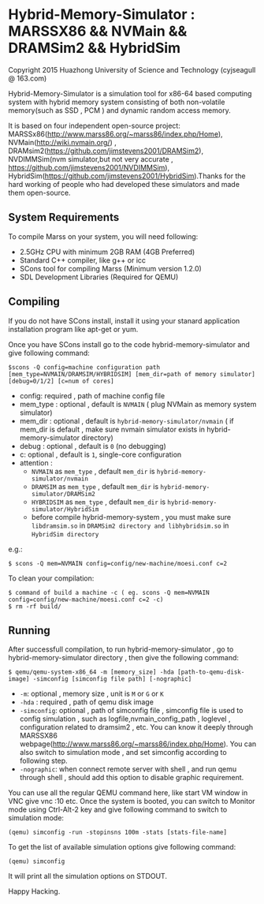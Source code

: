 Hybrid-Memory-Simulator : MARSSX86 && NVMain && DRAMSim2 && HybridSim 
=====================================================================

Copyright 2015 Huazhong University of Science and Technology (cyjseagull @ 163.com)

Hybrid-Memory-Simulator is a simulation tool for x86-64 based computing system with hybrid memory system consisting of both non-volatile memory(such as SSD , PCM ) and dynamic random access memory. 

It is based on four independent open-source project: MARSSx86(http://www.marss86.org/~marss86/index.php/Home), NVMain(http://wiki.nvmain.org/) , DRAMsim2(https://github.com/jimstevens2001/DRAMSim2), NVDIMMSim(nvm simulator,but not very accurate , https://github.com/jimstevens2001/NVDIMMSim), HybridSim(https://github.com/jimstevens2001/HybridSim).Thanks for the hard working of people who had developed these simulators and made them open-source.  

System Requirements
-------------------
To compile Marss on your system, you will need following:
* 2.5GHz CPU with minimum 2GB RAM (4GB Preferred)
* Standard C++ compiler, like g++ or icc
* SCons tool for compiling Marss (Minimum version 1.2.0)
* SDL Development Libraries (Required for QEMU)


Compiling
---------
If you do not have SCons install, install it using your stanard application
installation program like apt-get or yum.

Once you have SCons install go to the code hybrid-memory-simulator and give following command:

    $scons -Q config=machine configuration path  [mem_type=NVMAIN/DRAMSIM/HYBRIDSIM] [mem_dir=path of memory simulator] [debug=0/1/2] [c=num of cores]

* config: required , path of machine config file
* mem_type : optional , default is `NVMAIN` ( plug NVMain as memory system simulator)
* mem_dir : optional , default is `hybrid-memory-simulator/nvmain` ( if mem_dir is default , make sure nvmain simulator exists in hybrid-memory-simulator directory)
* debug : optional , default is `0` (no debugging)
* c: optional , default is `1`, single-core configuration
* attention : 
	* `NVMAIN` as `mem_type` , default `mem_dir` is `hybrid-memory-simulator/nvmain`
	* `DRAMSIM` as `mem_type` , default `mem_dir` is `hybrid-memory-simulator/DRAMSim2`
	* `HYBRIDSIM` as `mem_type` , default `mem_dir` is `hybrid-memory-simulator/HybridSim`
	* before compile hybrid-memory-system , you must make sure `libdramsim.so` in `DRAMSim2 directory and libhybridsim.so` in `HybridSim directory` 

e.g.:

    $ scons -Q mem=NVMAIN config=config/new-machine/moesi.conf c=2
To clean your compilation:

    $ command of build a machine -c ( eg. scons -Q mem=NVMAIN config=config/new-machine/moesi.conf c=2 -c)
    $ rm -rf build/
    
Running
-------
After successfull compilation, to run hybrid-memory-simulator , go to hybrid-memory-simulator directory , then give the following command:

    $ qemu/qemu-system-x86_64 -m [memory_size] -hda [path-to-qemu-disk-image] -simconfig [simconfig file path] [-nographic]
* `-m`: optional , memory size , unit is `M` or `G` or `K` 
* `-hda` : required , path of qemu disk image 
* `-simconfig`: optional , path of simconfig file , simconfig file is used to config simulation , such as logfile,nvmain_config_path , loglevel , configuration related to dramsim2 , etc. You can know it deeply through MARSSX86 webpage(http://www.marss86.org/~marss86/index.php/Home). You can also switch to simulation mode , and set simconfig according to following step.
* `-nographic`: when connect remote server with shell , and run qemu through shell , should add this option to disable graphic requirement.

You can use all the regular QEMU command here, like start VM window in VNC give
vnc :10 etc.  Once the system is booted, you can switch to Monitor mode using
Ctrl-Alt-2 key and give following command to switch to simulation mode:

    (qemu) simconfig -run -stopinsns 100m -stats [stats-file-name]

To get the list of available simulation options give following command:

    (qemu) simconfig

It will print all the simulation options on STDOUT.

Happy Hacking.
